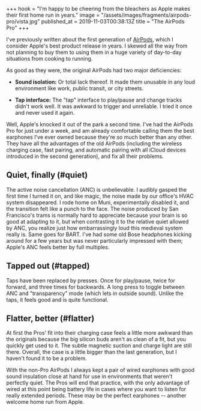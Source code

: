 +++
hook = "I'm happy to be cheering from the bleachers as Apple makes their first home run in years."
image = "/assets/images/fragments/airpods-pro/vista.jpg"
published_at = 2019-11-03T00:38:13Z
title = "The AirPods Pro"
+++

I've previously written about the first generation of [AirPods](/fragments/airpods), which I consider Apple's best product release in years. I skewed all the way from not planning to buy them to using them in a huge variety of day-to-day situations from cooking to running.

As good as they were, the original AirPods had two major deficiencies:

* **Sound isolation:** Or total lack thereof. It made them unusable in any loud environment like work, public transit, or city streets.

* **Tap interface:** The "tap" interface to play/pause and change tracks didn't work well. It was awkward to trigger and unreliable. I tried it once and never used it again.

Well, Apple's knocked it out of the park a second time. I've had the AirPods Pro for just under a week, and am already comfortable calling them the best earphones I've ever owned because they're _so_ much better than any other. They have all the advantages of the old AirPods (including the wireless charging case, fast pairing, and automatic pairing with all iCloud devices introduced in the second generation), and fix all their problems.

## Quiet, finally (#quiet)

The active noise cancellation (ANC) is unbelievable. I audibly gasped the first time I turned it on, and like magic, the noise made by our office's HVAC system disappeared. I rode home on Muni, experimentally disabled it, and the transition felt like a punch to the face. The noise produced by San Francisco's trams is normally hard to appreciate because your brain is so good at adapting to it, but when contrasting it to the relative quiet allowed by ANC, you realize just how embarrassingly loud this medieval system really is. Same goes for BART. I've had some old Bose headphones kicking around for a few years but was never particularly impressed with them; Apple's ANC feels better by full multiples.

## Tapped out (#tapped)

Taps have been replaced by presses. Once for play/pause, twice for forward, and three times for backwards. A long press to toggle between ANC and "transparency" mode (which lets in outside sound). Unlike the taps, it feels good and is quite functional.

## Flatter, better (#flatter)

At first the Pros' fit into their charging case feels a little more awkward than the originals because the big silicon buds aren't as clean of a fit, but you quickly get used to it. The subtle magnetic suction and charge light are still there. Overall, the case is a little bigger than the last generation, but I haven't found it to be a problem.

With the non-Pro AirPods I always kept a pair of wired earphones with good sound insulation close at hand for use in environments that weren't perfectly quiet. The Pros will end that practice, with the only advantage of wired at this point being battery life in cases where you want to listen for really extended periods. These may be the perfect earphones -- another welcome home run from Apple.

